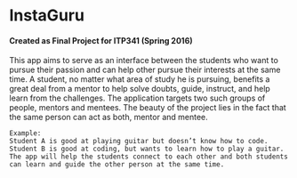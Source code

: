 # InstaGuru
#### Created as Final Project for ITP341 (Spring 2016)

This app aims to serve as an interface between the students who want to pursue their passion and can help other pursue their interests at the same time. 
A student, no matter what area of study he is pursuing, benefits a great deal from a mentor to help solve doubts, guide, instruct, and help learn from the challenges. The application targets two such groups of people, mentors and mentees.  The beauty of the project lies in the fact that the same person can act as both, mentor and mentee.
```
Example: 
Student A is good at playing guitar but doesn’t know how to code.
Student B is good at coding, but wants to learn how to play a guitar.
The app will help the students connect to each other and both students can learn and guide the other person at the same time.
```
